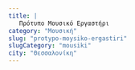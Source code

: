 ```yaml
---
title: |
   Πρότυπο Μουσικό Εργαστήρι
category: "Μουσική"
slug: "protypo-moysiko-ergastiri"
slugCategory: "mousiki"
city: "Θεσσαλονίκη"
---
```


